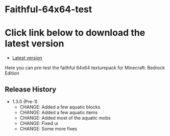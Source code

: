 # Faithful-64x64-test


# Click link below to download the latest version 

- [Latest version](https://raw.githubusercontent.com/FaithfulBedrock/Faithful-64x64-test/master/Faithful64pre1.mcpack)

Here you can pre-test the faithful 64x64 texturepack for Minecraft: Bedrock Edition

 ## Release History
* 1.3.0 (Pre-1)
    * CHANGE: Added a few aquatic blocks
    * CHANGE: Added a few aquatic items
    * CHANGE: Added most of the aquatic mobs
    * CHANGE: Fixed ui
    * CHANGE: Some more fixes


